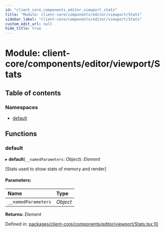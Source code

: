 ```yaml
---
id: "client_core_components_editor_viewport_stats"
title: "Module: client-core/components/editor/viewport/Stats"
sidebar_label: "client-core/components/editor/viewport/Stats"
custom_edit_url: null
hide_title: true
---
```


# Module: client-core/components/editor/viewport/Stats

## Table of contents

### Namespaces

- [default](client_core_components_editor_viewport_stats.default.md)

## Functions

### default

▸ **default**(`__namedParameters`: *Object*): *Element*

[Stats used to show stats of  memory and  render]

#### Parameters:

Name | Type |
:------ | :------ |
`__namedParameters` | *Object* |

**Returns:** *Element*

Defined in: [packages/client-core/components/editor/viewport/Stats.tsx:10](https://github.com/xr3ngine/xr3ngine/blob/5c3dcaef1/packages/client-core/components/editor/viewport/Stats.tsx#L10)
